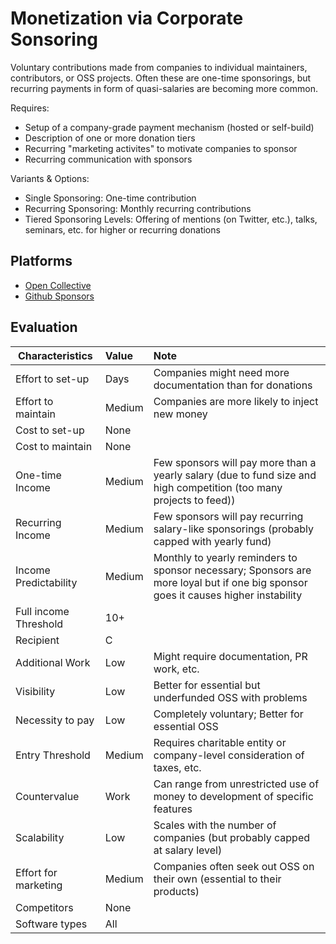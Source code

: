 # Monetization via Corporate Sonsoring

Voluntary contributions made from companies to individual maintainers, contributors, or OSS projects. Often these are one-time sponsorings, but recurring payments in form of quasi-salaries are becoming more common.

Requires:
* Setup of a company-grade payment mechanism (hosted or self-build)
* Description of one or more donation tiers
* Recurring "marketing activites" to motivate companies to sponsor
* Recurring communication with sponsors

Variants & Options:
* Single Sponsoring: One-time contribution
* Recurring Sponsoring: Monthly recurring contributions
* Tiered Sponsoring Levels: Offering of mentions (on Twitter, etc.), talks, seminars, etc. for higher or recurring donations

## Platforms
* [Open Collective](https://opencollective.com/)
* [Github Sponsors](https://github.com/sponsors)

## Evaluation

| Characteristics                   | Value  | Note |
| --------------------------------- |:------ |:---- |
| Effort to set-up                  | Days   | Companies might need more documentation than for donations
| Effort to maintain                | Medium | Companies are more likely to inject new money
| Cost to set-up                    | None   | 
| Cost to maintain                  | None   | 
| One-time Income                   | Medium | Few sponsors will pay more than a yearly salary (due to fund size and high competition (too many projects to feed))
| Recurring Income                  | Medium | Few sponsors will pay recurring salary-like sponsorings (probably capped with yearly fund)
| Income Predictability             | Medium | Monthly to yearly reminders to sponsor necessary; Sponsors are more loyal but if one big sponsor goes it causes higher instability
| Full income Threshold             | 10+    | 
| Recipient                         | C      | 
| Additional Work                   | Low    | Might require documentation, PR work, etc.
| Visibility                        | Low    | Better for essential but underfunded OSS with problems
| Necessity to pay                  | Low    | Completely voluntary; Better for essential OSS
| Entry Threshold                   | Medium | Requires charitable entity or company-level consideration of taxes, etc.
| Countervalue                      | Work   | Can range from unrestricted use of money to development of specific features 
| Scalability                       | Low    | Scales with the number of companies (but probably capped at salary level)
| Effort for marketing              | Medium | Companies often seek out OSS on their own (essential to their products)
| Competitors                       | None   | 
| Software types                    | All    | 
